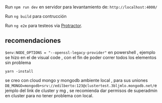 
Run `npm run dev` en servidor para levantamiento de: `http://localhost:4000/`

Run `ng build` para contrucción 



Run `ng e2e` para testeos via  [Protractor](http://www.protractortest.org/).

## recomendaciones 
`$env:NODE_OPTIONS = "--openssl-legacy-provider"` en powershell , ejemplo se hizo en el de visual code , con el fin de poder correr todos los elementos sin problema 

`yarn -install `

se creo con cloud mongo y mongodb ambiente local , para sus uniones `DB_MONGO=mongodb+srv://edilberto:123@clustertest.3bljmlo.mongodb.net/`ejemplo del link de cluster y mg , se recomienda dar permisos de superadmin en cluster para no tener problema con local. 


